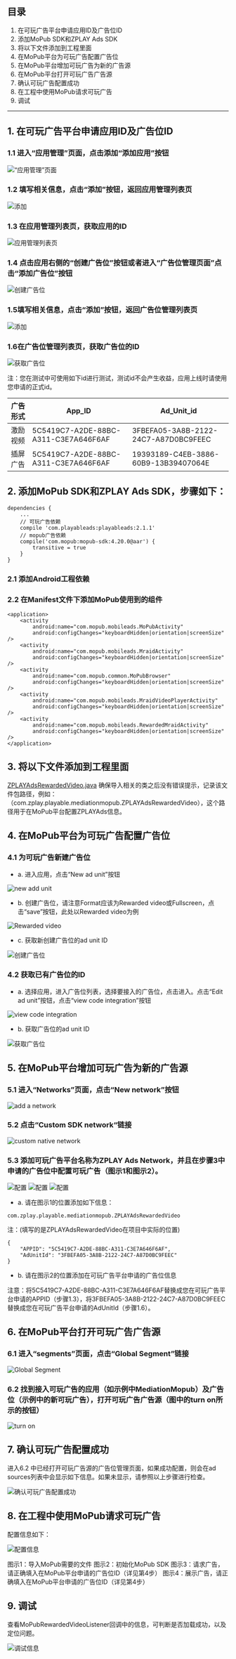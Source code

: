 ## 目录
1. 在可玩广告平台申请应用ID及广告位ID
2. 添加MoPub SDK和ZPLAY Ads SDK
3. 将以下文件添加到工程里面 
4. 在MoPub平台为可玩广告配置广告位 
5. 在MoPub平台增加可玩广告为新的广告源 
6. 在MoPub平台打开可玩广告广告源 
7. 确认可玩广告配置成功 
8. 在工程中使用MoPub请求可玩广告 
9. 调试

---

## 1. 在可玩广告平台申请应用ID及广告位ID
### 1.1 进入“应用管理”页面，点击添加“添加应用”按钮
![“应用管理”页面](imgs/img01.png)

### 1.2 填写相关信息，点击“添加”按钮，返回应用管理列表页 
![添加](imgs/img02.png)

### 1.3 在应用管理列表页，获取应用的ID
![应用管理列表页](imgs/img03.png)

### 1.4 点击应用右侧的“创建广告位”按钮或者进入“广告位管理页面”点击“添加广告位”按钮
![创建广告位](imgs/img04.png)

### 1.5填写相关信息，点击“添加”按钮，返回广告位管理列表页
![添加](imgs/img05.png)

### 1.6在广告位管理列表页，获取广告位的ID
![获取广告位](imgs/img06.png)

注：您在测试中可使用如下id进行测试，测试id不会产生收益，应用上线时请使用您申请的正式id。

|广告形式|  App_ID  |  Ad_Unit_id|
|---|----------|------------|
|激励视频|5C5419C7-A2DE-88BC-A311-C3E7A646F6AF|3FBEFA05-3A8B-2122-24C7-A87D0BC9FEEC|
|插屏广告|5C5419C7-A2DE-88BC-A311-C3E7A646F6AF|19393189-C4EB-3886-60B9-13B39407064E|

## 2. 添加MoPub SDK和ZPLAY Ads SDK，步骤如下：
```
dependencies {
    ...
    // 可玩广告依赖
    compile 'com.playableads:playableads:2.1.1'
    // mopub广告依赖
    compile('com.mopub:mopub-sdk:4.20.0@aar') {
        transitive = true
    }
}
```
### 2.1 添加Android工程依赖


### 2.2 在Manifest文件下添加MoPub使用到的组件
```
<application>
    <activity
        android:name="com.mopub.mobileads.MoPubActivity"
        android:configChanges="keyboardHidden|orientation|screenSize" />
    <activity
        android:name="com.mopub.mobileads.MraidActivity"
        android:configChanges="keyboardHidden|orientation|screenSize" />
    <activity
        android:name="com.mopub.common.MoPubBrowser"
        android:configChanges="keyboardHidden|orientation|screenSize" />
    <activity
        android:name="com.mopub.mobileads.MraidVideoPlayerActivity"
        android:configChanges="keyboardHidden|orientation|screenSize" />
    <activity
        android:name="com.mopub.mobileads.RewardedMraidActivity"
        android:configChanges="keyboardHidden|orientation|screenSize" />
</application>
```


## 3. 将以下文件添加到工程里面
[ZPLAYAdsRewardedVideo.java](app/src/main/java/com/zplay/playable/mediationmopub/ZPLAYAdsRewardedVideo.java)
确保导入相关的类之后没有错误提示，记录该文件包路径，例如：（com.zplay.playable.mediationmopub.ZPLAYAdsRewardedVideo），这个路径用于在MoPub平台配置ZPLAYAds信息。

## 4. 在MoPub平台为可玩广告配置广告位
### 4.1 为可玩广告新建广告位
- a. 进入应用，点击“New ad unit”按钮

![new add unit](imgs/img07.png)

- b. 创建广告位，请注意Format应该为Rewarded video或Fullscreen，点击“save”按钮，此处以Rewarded video为例

![Rewarded video](imgs/img08.png) 

- c. 获取新创建广告位的ad unit ID

![创建广告位](imgs/img09.png)

### 4.2 获取已有广告位的ID
- a. 选择应用，进入广告位列表，选择要接入的广告位，点击进入。点击“Edit ad unit”按钮，点击“view code integration”按钮

![view code integration](imgs/img10.png)

- b. 获取广告位的ad unit ID

![获取广告位](imgs/img11.png)

## 5. 在MoPub平台增加可玩广告为新的广告源
### 5.1 进入“Networks”页面，点击“New network”按钮
![add a network](imgs/img12.png)


### 5.2 点击“Custom SDK network“链接
![custom native network](imgs/img13.png)

### 5.3 添加可玩广告平台名称为ZPLAY Ads Network，并且在步骤3中申请的广告位中配置可玩广告（图示1和图示2）。

![配置](imgs/img14.png)
![配置](imgs/img14-2.png)
![配置](imgs/img14-3.png)

- a. 请在图示1的位置添加如下信息：
```
com.zplay.playable.mediationmopub.ZPLAYAdsRewardedVideo
```

注：(填写的是ZPLAYAdsRewardedVideo在项目中实际的位置)
```
{
    "APPID": "5C5419C7-A2DE-88BC-A311-C3E7A646F6AF",
    "AdUnitId": "3FBEFA05-3A8B-2122-24C7-A87D0BC9FEEC"
}
```
- b. 请在图示2的位置添加在可玩广告平台申请的广告位信息

注意：将5C5419C7-A2DE-88BC-A311-C3E7A646F6AF替换成您在可玩广告平台申请的APPID（步骤1.3），将3FBEFA05-3A8B-2122-24C7-A87D0BC9FEEC替换成您在可玩广告平台申请的AdUnitId（步骤1.6）。

## 6. 在MoPub平台打开可玩广告广告源
### 6.1 进入“segments”页面，点击“Global Segment”链接
![Global Segment](imgs/img15.png)

### 6.2 找到接入可玩广告的应用（如示例中MediationMopub）及广告位（示例中的新可玩广告），打开可玩广告广告源（图中的turn on所示的按钮）
![turn on](imgs/img16.png)


## 7. 确认可玩广告配置成功
进入6.2 中已经打开可玩广告源的广告位管理页面，如果成功配置，则会在ad sources列表中会显示如下信息。如果未显示，请参照以上步骤进行检查。

![确认可玩广告配置成功](imgs/img17.png)

## 8. 在工程中使用MoPub请求可玩广告
配置信息如下：

![配置信息](imgs/img18.png)

图示1：导入MoPub需要的文件
图示2：初始化MoPub SDK
图示3：请求广告，请正确填入在MoPub平台申请的广告位ID（详见第4步）
图示4：展示广告，请正确填入在MoPub平台申请的广告位ID（详见第4步）

## 9. 调试
查看MoPubRewardedVideoListener回调中的信息，可判断是否加载成功，以及定位问题。

![调试信息](imgs/img19.png)
